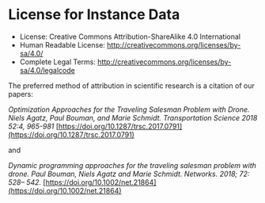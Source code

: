 # License for Instance Data
*  License: Creative Commons Attribution-ShareAlike 4.0 International
*  Human Readable License: http://creativecommons.org/licenses/by-sa/4.0/
*  Complete Legal Terms: http://creativecommons.org/licenses/by-sa/4.0/legalcode

The preferred method of attribution in scientific research is a citation of our papers:

*Optimization Approaches for the Traveling Salesman Problem with Drone. Niels Agatz, Paul Bouman, and Marie Schmidt. Transportation Science 2018 52:4, 965-981* [https://doi.org/10.1287/trsc.2017.0791](https://doi.org/10.1287/trsc.2017.0791)

and

*Dynamic programming approaches for the traveling salesman problem with drone. Paul Bouman, Niels Agatz and Marie Schmidt. Networks. 2018; 72: 528– 542.* [https://doi.org/10.1002/net.21864](https://doi.org/10.1002/net.21864)


